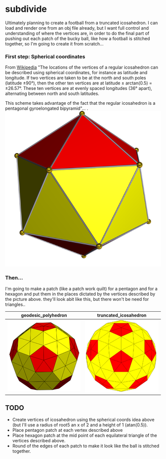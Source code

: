 # subdivide

Ultimately planning to create a football from a truncated icosahedron. I can load and render one
from an obj file already, but I want full control and understanding of where the vertices are, in
order to do the final part of pushing out each patch of the bucky ball, like how a football is
stitched together, so I'm going to create it from scratch...

### First step: Spherical coordinates

From [Wikipedia](https://en.wikipedia.org/wiki/Regular_icosahedron)
"The locations of the vertices of a regular icosahedron can be described using spherical
coordinates, for instance as latitude and longitude. If two vertices are taken to be at the north
and south poles (latitude ±90°), then the other ten vertices are at latitude ± arctan(0.5) =
±26.57°. These ten vertices are at evenly spaced longitudes (36° apart), alternating between north
and south latitudes.

This scheme takes advantage of the fact that the regular icosahedron is a pentagonal gyroelongated
bipyramid"... .
<img src="https://github.com/paulsump/subdivide/blob/32e35399d3873fb33e89ac7f58869133188cac9d/images/pentagonal_gyroelongated_bipyramid.png" >

### Then...

I'm going to make a patch (like a patch work quilt) for a pentagon and for a hexagon and put them in
the places dictated by the vertices described by the picture above. they'll look abit like this, but
there won't be need for triangles..

| geodesic_polyhedron | truncated_icosahedron |
| ------------- | ------------- |
| <img src="https://github.com/paulsump/subdivide/blob/e4fc24163952fd9b314cb9e8e5e604c7b5b1a716/images/truncated_icosahedron.png" width="248">  | <img src="https://github.com/paulsump/subdivide/blob/e4fc24163952fd9b314cb9e8e5e604c7b5b1a716/images/geodesic_polyhedron.png" width="248"> | 

## TODO

- Create vertices of icosahedron using the spherical coords idea above (but I'll use a radius of
  root5 an x of 2 and a height of 1 (atan(0.5)).
- Place pentagon patch at each vertex described above
- Place hexagon patch at the mid point of each equilateral triangle of the vertices described above.
- Round of the edges of each patch to make it look like the ball is stitched together.
